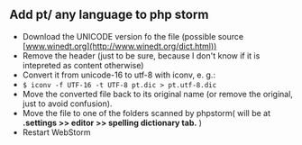 ## Add pt/ any language to php storm 

- Download the UNICODE version fo the file (possible source [www.winedt.org](http://www.winedt.org/dict.html))
- Remove the header (just to be sure, because I don't know if it is intepreted as content otherwise)
- Convert it from unicode-16 to utf-8 with iconv, e. g.:
- `$ iconv -f UTF-16 -t UTF-8 pt.dic > pt.utf-8.dic`
- Move the converted file back to its original name (or remove the original, just to avoid confusion).
- Move the file to one of the folders scanned by phpstorm( will be at __.settings >> editor >> spelling dictionary tab.__ )
- Restart WebStorm
